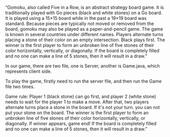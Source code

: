 “Gomoku, also called Five in a Row, is an abstract strategy board game. It is traditionally played with Go pieces (black and white stones) on a Go board. It is played using a 15×15 board while in the past a 19×19 board was standard. Because pieces are typically not moved or removed from the board, gomoku may also be played as a paper-and-pencil game. The game is known in several countries under different names. Players alternate turns placing a stone of their color on an empty intersection. Black plays first. The winner is the first player to form an unbroken line of five stones of their color horizontally, vertically, or diagonally. If the board is completely filled and no one can make a line of 5 stones, then it will result in a draw.”

In our game, there are two file, one is Server, another is Game.java, which represents client side.

To play the game, firstly need to run the server file, and then run the Game file two times.

Game rule:
Player 1 (black stone) can go first, and player 2 (white stone) needs to wait for the player 1 to make a move. After that, two players alternate turns place a stone in the board. If it's not your turn. you can not put your stone on the board.
The winner is the first player to form an unbroken line of five stones of their color horizontally, vertically, or diagonally. If winner appears, game end!  If the board is completely filled and no one can make a line of 5 stones, then it will result in a draw.”